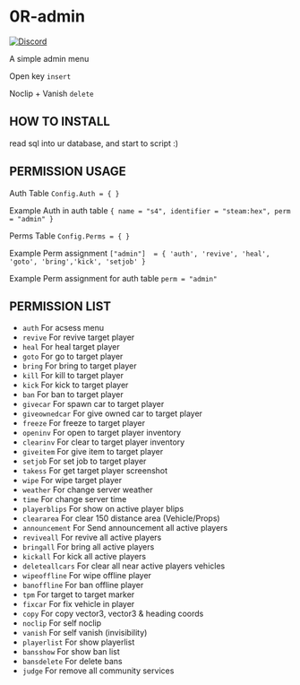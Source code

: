# 0R-admin

[![Discord](https://img.shields.io/discord/774651073746829332?label=Discord&logo=Discord)][discord]


A simple admin menu 

Open key ``` insert ``` 

Noclip + Vanish ``` delete ```

## HOW TO INSTALL

read sql into ur database, and start to script :)

## PERMISSION USAGE

Auth Table ``` Config.Auth = { } ``` 

Example Auth in auth table  ``` { name = "s4", identifier = "steam:hex", perm = "admin" } ``` 

Perms Table  ``` Config.Perms = { } ``` 

Example Perm assignment ``` ["admin"]  = { 'auth', 'revive', 'heal', 'goto', 'bring','kick', 'setjob' } ``` 

Example Perm assignment for auth table  ``` perm = "admin" ``` 


## PERMISSION LIST

- ```auth``` For acsess menu
- ```revive``` For revive target player
- ```heal```  For heal target player
- ```goto``` For go to target player
- ```bring``` For bring to target player
- ```kill```  For kill to target player
- ```kick``` For kick to target player
- ```ban``` For ban to target player
- ```givecar``` For spawn car to target player
- ```giveownedcar``` For give owned car to target player
- ```freeze``` For freeze to target player
- ```openinv``` For open to target player inventory
- ```clearinv``` For clear to target player inventory
- ```giveitem``` For give item to target player 
- ```setjob``` For set job to target player
- ```takess``` For get target player screenshot
- ```wipe``` For wipe target player
- ```weather``` For change server weather
- ```time``` For change server time
- ```playerblips``` For show on active player blips
- ```cleararea``` For clear 150 distance area (Vehicle/Props)
- ```announcement``` For Send announcement all active players
- ```reviveall``` For revive all active players 
- ```bringall```  For bring all active players 
- ```kickall```  For kick all active players 
- ```deleteallcars``` For clear all near active players vehicles
- ```wipeoffline```  For wipe offline player
- ```banoffline``` For ban offline player 
- ```tpm```  For target to target marker
- ```fixcar```  For fix vehicle in player
- ```copy```  For copy vector3, vector3 & heading coords
- ```noclip``` For self noclip
- ```vanish```   For self vanish (invisibility)
- ```playerlist```  For show playerlist 
- ```bansshow```  For show ban list
- ```bansdelete```  For delete bans
- ```judge```  For remove all community services


[discord]: https://discord.gg/X53Wk927sG
